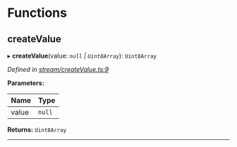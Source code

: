 

# Functions

<a id="createvalue"></a>

##  createValue

▸ **createValue**(value: *`null` | `Uint8Array`*): `Uint8Array`

*Defined in [stream/createValue.ts:9](https://github.com/polkadot-js/common/blob/2aba82e/packages/trie-codec/src/stream/createValue.ts#L9)*

**Parameters:**

| Name | Type |
| ------ | ------ |
| value | `null` | `Uint8Array` |

**Returns:** `Uint8Array`

___

